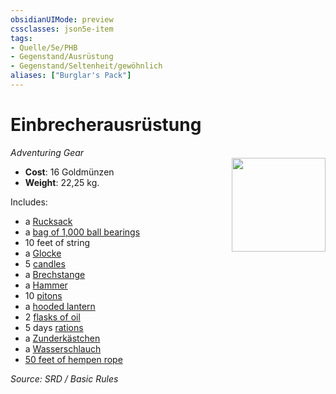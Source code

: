 ```yaml
---
obsidianUIMode: preview
cssclasses: json5e-item
tags:
- Quelle/5e/PHB
- Gegenstand/Ausrüstung
- Gegenstand/Seltenheit/gewöhnlich
aliases: ["Burglar's Pack"]
---
```

# Einbrecherausrüstung
*Adventuring Gear*  
<img src="Symbolik/Gegenstände.webp" align="right" width="150">

- **Cost**: 16 Goldmünzen
- **Weight**: 22,25 kg.

Includes:

- a [Rucksack](Rucksack.md)  
- a [bag of 1,000 ball bearings](Metallkugeln-Beutel-mit-1000.md)  
- 10 feet of string  
- a [Glocke](Glocke.md)  
- 5 [candles](Kerze.md)  
- a [Brechstange](Brechstange.md)  
- a [Hammer](Hammer.md)  
- 10 [pitons](Kletterhaken.md)  
- a [hooded lantern](Abgedeckte-Laterne.md)  
- 2 [flasks of oil](oil-flask.md)  
- 5 days [rations](Tagesration.md)  
- a [Zunderkästchen](Zunderkästchen.md)  
- a [Wasserschlauch](Wasserschlauch.md)  
- [50 feet of hempen rope](hempen-rope-50-feet.md)  

*Source: SRD / Basic Rules*
